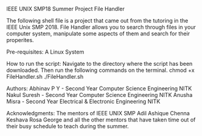 IEEE UNIX SMP18 Summer Project
File Handler

The following shell file is a project that came out from the tutoring in the IEEE Unix SMP 2018.
File Handler allows you to search through files in your computer system, manipulate some aspects of them and search for their properites.

Pre-requisites:
A Linux System

How to run the script:
Navigate to the directory where the script has been downloaded.
Then run the following commands on the terminal.
chmod +x FileHandler.sh
./FileHandler.sh

Authors:
Abhinav P Y - Second Year Computer Science Engineering NITK
Nakul Suresh - Second Year Computer Science Engineering NITK
Anusha Misra - Second Year Electrical & Electronic Engineering NITK

Acknowledgments:
The mentors of IEEE UNIX SMP
Adil Ashique
Chenna Keshava
Rosa George
and all the other mentors that have taken time out of their busy schedule to teach during the summer.
